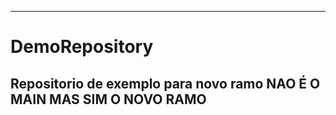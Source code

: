 ---------------------------------------------
# DemoRepository
Repositorio de exemplo para novo ramo
NAO É O MAIN MAS SIM O NOVO RAMO
--------------------------------------------
